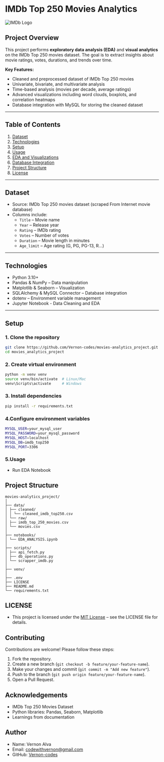 # IMDb Top 250 Movies Analytics

![IMDb Logo](https://upload.wikimedia.org/wikipedia/commons/6/69/IMDB_Logo_2016.svg)

## Project Overview
This project performs **exploratory data analysis (EDA)** and **visual analytics** on the IMDb Top 250 movies dataset. The goal is to extract insights about movie ratings, votes, durations, and trends over time.  

**Key Features:**  
- Cleaned and preprocessed dataset of IMDb Top 250 movies  
- Univariate, bivariate, and multivariate analysis  
- Time-based analysis (movies per decade, average ratings)  
- Advanced visualizations including word clouds, boxplots, and correlation heatmaps  
- Database integration with MySQL for storing the cleaned dataset  

---

## Table of Contents
1. [Dataset](#dataset)  
2. [Technologies](#technologies)  
3. [Setup](#setup)  
4. [Usage](#usage)  
5. [EDA and Visualizations](#eda-and-visualizations)  
6. [Database Integration](#database-integration)  
7. [Project Structure](#project-structure)  
8. [License](#license)  

---

## Dataset
- Source: IMDb Top 250 movies dataset (scraped From Internet movie database)  
- Columns include:  
  - `Title` – Movie name  
  - `Year` – Release year  
  - `Rating` – IMDb rating  
  - `Votes` – Number of votes  
  - `Duration` – Movie length in minutes   
  - `Age_limit` – Age rating (G, PG, PG-13, R…)  

---

## Technologies
- Python 3.10+  
- Pandas & NumPy – Data manipulation  
- Matplotlib & Seaborn – Visualization  
- SQLAlchemy & MySQL Connector – Database integration  
- dotenv – Environment variable management
- Jupyter Notebook - Data Cleaning and EDA

---

## Setup

### 1. Clone the repository
```bash
git clone https://github.com/Vernon-codes/movies-analytics_project.git
cd movies_analytics_project
```
### 2. Create virtual environment
```bash
python -m venv venv
source venv/bin/activate  # Linux/Mac
venv\Scripts\activate     # Windows
```
### 3. Install dependencies
```bash
pip install -r requirements.txt
```
### 4.Configure environment variables
```bash
MYSQL_USER=your_mysql_user
MYSQL_PASSWORD=your_mysql_password
MYSQL_HOST=localhost
MYSQL_DB=imdb_top250
MYSQL_PORT=3306
```
### 5.Usage
- Run EDA Notebook

## Project Structure
```
movies-analytics_project/
│
├── data/
│ ├── cleaned/
│ │ └── cleaned_imdb_top250.csv
│ └── raw/
│ ├── imdb_top_250_movies.csv
│ └── movies.csv
│
├── notebooks/
│ └── EDA_ANALYSIS.ipynb
│
├── scripts/
│ ├── api_fetch.py
│ ├── db_operations.py
│ └── scrapper_imdb.py
│
├── venv/
│
├── .env
├── LICENSE
├── README.md
└── requirements.txt
```
## LICENSE
- This project is licensed under the [MIT License](https://github.com/Vernon-codes/movies-analytics_project/blob/main/LICENSE) – see the LICENSE file for details.

## Contributing
Contributions are welcome! Please follow these steps:
1. Fork the repository.
2. Create a new branch (`git checkout -b feature/your-feature-name`).
3. Make your changes and commit (`git commit -m "Add new feature"`).
4. Push to the branch (`git push origin feature/your-feature-name`).
5. Open a Pull Request.

## Acknowledgements
- IMDb Top 250 Movies Dataset
- Python libraries: Pandas, Seaborn, Matplotlib
- Learnings from documentation

## Author
- Name: Vernon Alva
- Email: codewithvernon@gmail.com
- GitHub: [Vernon-codes](https://github.com/Vernon-codes)



